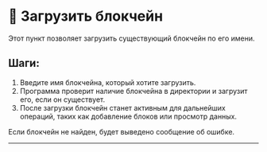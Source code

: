 # 📂 Загрузить блокчейн

Этот пункт позволяет загрузить существующий блокчейн по его имени.

## Шаги:
1. Введите имя блокчейна, который хотите загрузить.
2. Программа проверит наличие блокчейна в директории и загрузит его, если он существует.
3. После загрузки блокчейн станет активным для дальнейших операций, таких как добавление блоков или просмотр данных.

Если блокчейн не найден, будет выведено сообщение об ошибке.

---

